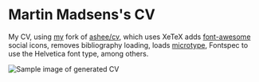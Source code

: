 # Martin Madsens's CV
My CV, using [my](https://github.com/martinbjeldbak/afriggeri-cv) fork of [ashee/cv](https://github.com/ashee/cv), which uses XeTeX adds [font-awesome](http://fortawesome.github.io/Font-Awesome/) social icons, removes bibliography loading, loads [microtype](https://www.ctan.org/pkg/microtype?lang=en), Fontspec to use the Helvetica font type, among others.

![Sample image of generated CV](https://cloud.githubusercontent.com/assets/823316/22179176/98b1e420-e097-11e6-9415-4504f921c3ae.png)
